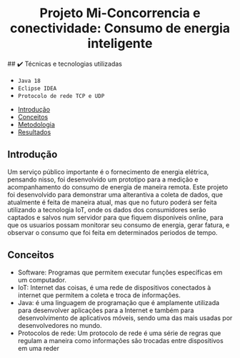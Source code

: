 <h1 align="center"> Projeto Mi-Concorrencia e conectividade: Consumo de energia inteligente </h1>
## ✔️ Técnicas e tecnologias utilizadas

- ``Java 18``
- ``Eclipse IDEA``
- ``Protocolo de rede TCP e UDP``


* [Introdução](#introdução)
* [Conceitos](#conceitos)
* [Metodologia](#metodologia)
* [Resultados](#resultados)


## Introdução
  Um serviço público importante é o fornecimento de energia elétrica, pensando nisso, foi desenvolvido um prototipo para a medição e acompanhamento do consumo de energia de maneira remota.
  Este projeto foi desenvolvido para demonstrar uma alterantiva a coleta de dados, que atualmente é feita de maneira atual, mas que no futuro poderá ser feita utilizando a tecnologia IoT, 
  onde os dados dos consumidores serão captados e salvos num servidor para que fiquem disponiveis online, para que os usuarios possam monitorar seu consumo de energia, gerar fatura, e observar o consumo
  que foi feita em determinados periodos de tempo.



## Conceitos
 - Software: Programas que permitem executar funções específicas em um computador.
 - IoT: Internet das coisas, é uma rede de dispositivos conectados à internet que permitem a coleta e troca de informações.
 - Java: é uma linguagem de programação que é amplamente utilizada para desenvolver aplicações para a Internet e também para desenvolvimento de       aplicativos móveis, sendo uma das mais usadas por desenvolvedores no mundo.
 - Protocolos de rede: Um protocolo de rede é uma série de regras que regulam a maneira como informações são trocadas entre dispositivos em uma       reder
  

